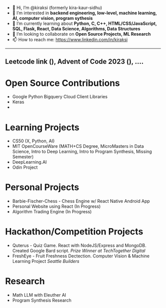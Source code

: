 - 👋 Hi, I’m @kiraksi (formerly kira-kaur-sidhu)
- 👀 I’m interested in **backend engineering, low-level, machine learning, AI, computer vision, program sythesis**
- 🌱 I’m currently learning about **Python, C, C++, HTML/CSS/JavaScript, SQL, Flask, React, Data Science, Algorithms, Data Structures**
- 💞️ I’m looking to collaborate on **Open Source Projects, ML Research**
- 📫 How to reach me: https://www.linkedin.com/in/kiraksi

<!---
kira-kaur-sidhu/kira-kaur-sidhu is a ✨ special ✨ repository because its `README.md` (this file) appears on your GitHub profile.
You can click the Preview link to take a look at your changes.
--->
---

## Leetcode link (), Advent of Code 2023 (), ....

# Open Source Contributions
- Google Python Bigquery Cloud Client Libraries
- Keras
- 
# Learning Projects
- CS50 (X, Python, AI)
- MIT OpenCourseWare (MATH+CS Degree, MicroMasters in Data Science, Intro to Deep Learning, Intro to Program Synthesis, Missing Semester)
- DeepLearning.AI
- Odin Project

# Personal Projects
- Barbie-Fischer-Chess - Chess Engine w/ React Native Android App
- Personal Website using React (In Progress)
- Algorithm Trading Engine (In Progress)

# Hackathon/Competition Projects
- Quterus -  Quiz Game. React with NodeJS/Express and MongoDB. Created Google Bard script. *Prize Winner at TechTogether Digital*
- FreshEye - Fruit Freshness Dectection. Computer Vision & Machine Learning Project *Seattle Builders*

# Research
- Math LLM with Eleuther AI
- Program Synthesis Research

